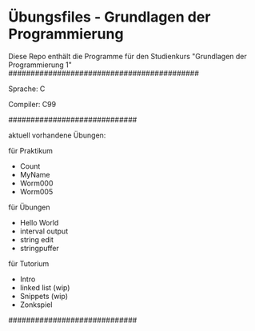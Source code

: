 Übungsfiles - Grundlagen der Programmierung
===========================================
Diese Repo enthält die Programme für den Studienkurs "Grundlagen der Programmierung 1"
###########################################

Sprache:  C

Compiler: C99

#############################

aktuell vorhandene Übungen:

für Praktikum
+ Count
+ MyName
+ Worm000
+ Worm005

für Übungen
+ Hello World
+ interval output
+ string edit
+ stringpuffer

für Tutorium
+ Intro
+ linked list (wip)
+ Snippets (wip)
+ Zonkspiel

#############################
